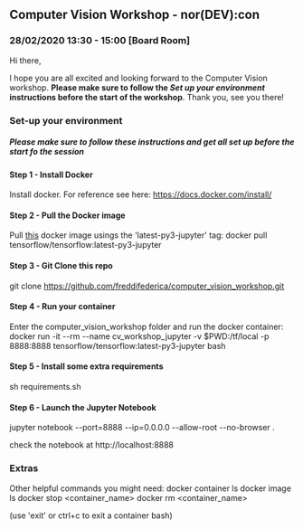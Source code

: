 ## Computer Vision Workshop - nor(DEV):con
### 28/02/2020 13:30 - 15:00  [Board Room]

Hi there,

I hope you are all excited and looking forward to the Computer Vision workshop. **Please make sure to follow the *Set up your environment* instructions before the start of the workshop**. Thank you, see you there!

### Set-up your environment
##### Please make sure to follow these instructions and get all set up **before the start fo the session**

#### Step 1 - Install Docker
Install docker. For reference see here: https://docs.docker.com/install/

#### Step 2 - Pull the Docker image
Pull [this](https://www.tensorflow.org/install/docker) docker image usings the 'latest-py3-jupyter' tag: 
docker pull tensorflow/tensorflow:latest-py3-jupyter

#### Step 3 - Git Clone this repo
git clone https://github.com/freddifederica/computer_vision_workshop.git

#### Step 4 - Run your container 
Enter the computer_vision_workshop folder and run the docker container:
docker run -it --rm --name cv_workshop_jupyter -v $PWD:/tf/local -p 8888:8888 tensorflow/tensorflow:latest-py3-jupyter bash

#### Step 5 - Install some extra requirements
sh requirements.sh

#### Step 6 - Launch the Jupyter Notebook
jupyter notebook --port=8888 --ip=0.0.0.0 --allow-root --no-browser .

check the notebook at http://localhost:8888


### Extras

Other helpful commands you might need:
docker container ls 
docker image ls
docker stop <container_name>
docker rm <container_name>

(use 'exit' or ctrl+c to exit a container bash)